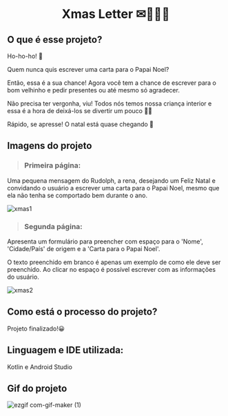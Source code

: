 <h1 align="center"> Xmas Letter ✉🎄🎅🏻</h1>

<h2> O que é esse projeto? </h2>

Ho-ho-ho! 🎅

Quem nunca quis escrever uma carta para o Papai Noel?


Então, essa é a sua chance! Agora você tem a chance de escrever para o bom velhinho e pedir presentes ou até mesmo só agradecer.


Não precisa ter vergonha, viu! Todos nós temos nossa criança interior e essa é a hora de deixá-los se divertir um pouco 👧👦


Rápido, se apresse! O natal está quase chegando 🎄


<h2> Imagens do projeto </h2>

> <h3> Primeira página:</h3> 
Uma pequena mensagem do Rudolph, a rena, desejando um Feliz Natal e convidando o usuário a escrever uma carta para o Papai Noel, mesmo que ela não tenha se comportado bem durante o ano.

![xmas1](https://user-images.githubusercontent.com/115952183/201541570-08fc5729-3920-456a-966a-45f5d168d6b5.png)

> <h3> Segunda página:</h3>
Apresenta um formulário para preencher com espaço para o 'Nome', 'Cidade/País' de origem e a 'Carta para o Papai Noel'. 

O texto preenchido em branco é apenas um exemplo de como ele deve ser preenchido. Ao clicar no espaço é possível escrever com as informações do usuário.

![xmas2](https://user-images.githubusercontent.com/115952183/201541578-a13bd01b-fc50-4504-a623-76c50c89fe54.png)

<h2> Como está o processo do projeto? </h2>

Projeto finalizado!😀


<h2> Linguagem e IDE utilizada: </h2>

Kotlin e Android Studio

<h2> Gif do projeto </h2>


![ezgif com-gif-maker (1)](https://user-images.githubusercontent.com/115952183/201929524-d494919e-bd71-419e-ae12-2796b25c27ea.gif)
